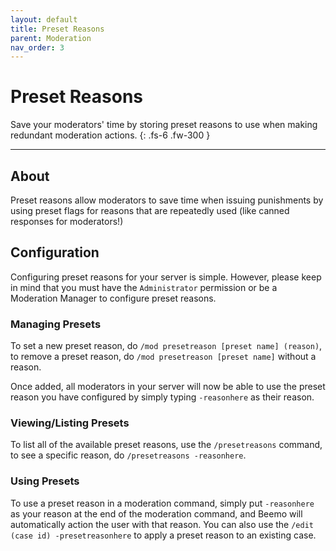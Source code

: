 ```yaml
---
layout: default
title: Preset Reasons
parent: Moderation
nav_order: 3
---
```


# Preset Reasons

Save your moderators' time by storing preset reasons to use when making redundant moderation actions. 
{: .fs-6 .fw-300 }

---

## About
Preset reasons allow moderators to save time when issuing punishments by using preset flags for reasons that are repeatedly used (like canned responses for moderators!)

## Configuration
Configuring preset reasons for your server is simple. However, please keep in mind that you must have the `Administrator` permission or be a Moderation Manager to configure preset reasons. 

### Managing Presets

To set a new preset reason, do `/mod presetreason [preset name] (reason)`, to remove a preset reason, do `/mod presetreason [preset name]` without a reason.

Once added, all moderators in your server will now be able to use the preset reason you have configured by simply typing `-reasonhere` as their reason.

### Viewing/Listing Presets
To list all of the available preset reasons, use the `/presetreasons` command, to see a specific reason, do `/presetreasons -reasonhere`.

### Using Presets

To use a preset reason in a moderation command, simply put `-reasonhere` as your reason at the end of the moderation command, and Beemo will automatically action the user with that reason. You can also use the `/edit (case id) -presetreasonhere` to apply a preset reason to an existing case.

